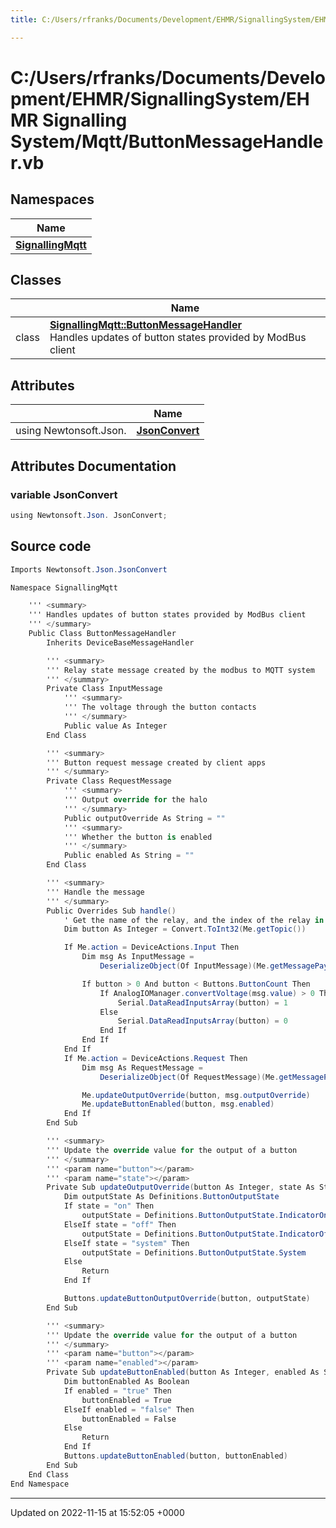 ```yaml
---
title: C:/Users/rfranks/Documents/Development/EHMR/SignallingSystem/EHMR Signalling System/Mqtt/ButtonMessageHandler.vb

---
```


# C:/Users/rfranks/Documents/Development/EHMR/SignallingSystem/EHMR Signalling System/Mqtt/ButtonMessageHandler.vb



## Namespaces

| Name           |
| -------------- |
| **[SignallingMqtt](/SignallingSystem-doc/vb/Namespaces/namespaceSignallingMqtt/)**  |

## Classes

|                | Name           |
| -------------- | -------------- |
| class | **[SignallingMqtt::ButtonMessageHandler](/SignallingSystem-doc/vb/Classes/classSignallingMqtt_1_1ButtonMessageHandler/)** <br>Handles updates of button states provided by ModBus client  |

## Attributes

|                | Name           |
| -------------- | -------------- |
| ﻿using Newtonsoft.Json. | **[JsonConvert](/SignallingSystem-doc/vb/Files/ButtonMessageHandler_8vb/#variable-jsonconvert)**  |



## Attributes Documentation

### variable JsonConvert

```csharp
﻿using Newtonsoft.Json. JsonConvert;
```



## Source code

```csharp
Imports Newtonsoft.Json.JsonConvert

Namespace SignallingMqtt

    ''' <summary>
    ''' Handles updates of button states provided by ModBus client
    ''' </summary>
    Public Class ButtonMessageHandler
        Inherits DeviceBaseMessageHandler

        ''' <summary>
        ''' Relay state message created by the modbus to MQTT system
        ''' </summary>
        Private Class InputMessage
            ''' <summary>
            ''' The voltage through the button contacts
            ''' </summary>
            Public value As Integer
        End Class

        ''' <summary>
        ''' Button request message created by client apps
        ''' </summary>
        Private Class RequestMessage
            ''' <summary>
            ''' Output override for the halo
            ''' </summary>
            Public outputOverride As String = ""
            ''' <summary>
            ''' Whether the button is enabled
            ''' </summary>
            Public enabled As String = ""
        End Class

        ''' <summary>
        ''' Handle the message
        ''' </summary>
        Public Overrides Sub handle()
            ' Get the name of the relay, and the index of the relay in arrays
            Dim button As Integer = Convert.ToInt32(Me.getTopic())

            If Me.action = DeviceActions.Input Then
                Dim msg As InputMessage =
                    DeserializeObject(Of InputMessage)(Me.getMessagePayload())

                If button > 0 And button < Buttons.ButtonCount Then
                    If AnalogIOManager.convertVoltage(msg.value) > 0 Then
                        Serial.DataReadInputsArray(button) = 1
                    Else
                        Serial.DataReadInputsArray(button) = 0
                    End If
                End If
            End If
            If Me.action = DeviceActions.Request Then
                Dim msg As RequestMessage =
                    DeserializeObject(Of RequestMessage)(Me.getMessagePayload())

                Me.updateOutputOverride(button, msg.outputOverride)
                Me.updateButtonEnabled(button, msg.enabled)
            End If
        End Sub

        ''' <summary>
        ''' Update the override value for the output of a button
        ''' </summary>
        ''' <param name="button"></param>
        ''' <param name="state"></param>
        Private Sub updateOutputOverride(button As Integer, state As String)
            Dim outputState As Definitions.ButtonOutputState
            If state = "on" Then
                outputState = Definitions.ButtonOutputState.IndicatorOn
            ElseIf state = "off" Then
                outputState = Definitions.ButtonOutputState.IndicatorOff
            ElseIf state = "system" Then
                outputState = Definitions.ButtonOutputState.System
            Else
                Return
            End If

            Buttons.updateButtonOutputOverride(button, outputState)
        End Sub

        ''' <summary>
        ''' Update the override value for the output of a button
        ''' </summary>
        ''' <param name="button"></param>
        ''' <param name="enabled"></param>
        Private Sub updateButtonEnabled(button As Integer, enabled As String)
            Dim buttonEnabled As Boolean
            If enabled = "true" Then
                buttonEnabled = True
            ElseIf enabled = "false" Then
                buttonEnabled = False
            Else
                Return
            End If
            Buttons.updateButtonEnabled(button, buttonEnabled)
        End Sub
    End Class
End Namespace
```


-------------------------------

Updated on 2022-11-15 at 15:52:05 +0000
